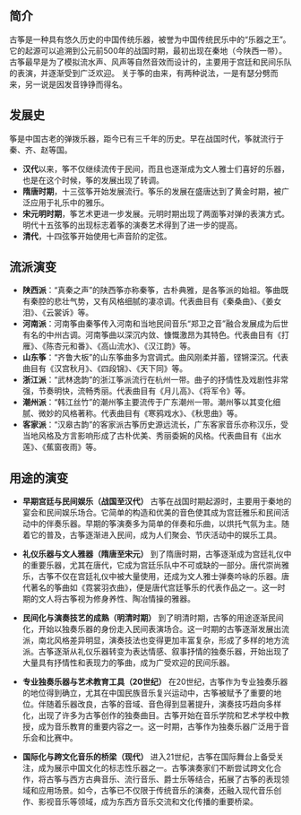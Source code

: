 ## 简介
古筝是一种具有悠久历史的中国传统乐器，被誉为中国传统民乐中的“乐器之王”。它的起源可以追溯到公元前500年的战国时期，最初出现在秦地（今陕西一带）。古筝最早是为了模拟流水声、风声等自然音效而设计的，主要用于宫廷和民间乐队的表演，并逐渐受到广泛欢迎。
关于筝的由来，有两种说法，一是有瑟分劈而来，另一说是因发音铮铮而得名。

## 发展史
筝是中国古老的弹拨乐器，距今已有三千年的历史。早在战国时代，筝就流行于秦、齐、赵等国。
- **汉代**以来，筝不仅继续流传于民间，而且也逐渐成为文人雅士们喜好的乐器，也是在这个时候，筝的发展出现了转调。
- **隋唐时期**，十三弦筝开始发展流行。筝乐的发展在盛唐达到了黄金时期，被广泛应用于礼乐中的雅乐。
- **宋元明时期**，筝艺术更进一步发展。元明时期出现了两面筝对弹的表演方式。明代十五弦筝的出现标志着筝的演奏艺术得到了进一步的提高。
- **清代**，十四弦筝开始使用七声音阶的定弦。
## 流派演变
- **陕西派**：“真秦之声”的陕西筝亦称秦筝，古朴典雅，是各筝派的始祖。筝曲既有秦腔的悲壮气势，又有风格细腻的凄凉调。代表曲目有《秦桑曲》、《姜女泪》、《云裳诉》等。
- **河南派**：河南筝由秦筝传入河南和当地民间音乐“郑卫之音”融合发展成为后世有名的中州古调。河南筝曲以深沉内敛、慷慨激昂为其特色。代表曲目有《打雁》、《陈杏元和番》、《高山流水》、《汉江韵》等。  
- **山东筝**：“齐鲁大板”的山东筝曲多为宫调式。曲风刚柔并蓄，铿锵深沉。代表曲目有《汉宫秋月》、《四段锦》、《天下同》等。
- **浙江派**：“武林逸韵”的浙江筝派流行在杭州一带。曲子的抒情性及戏剧性非常强，节奏明快，流畅秀丽。代表曲目有《月儿高》、《将军令》等。
- **潮州派**：“韩江丝竹”的潮州筝主要流传于广东潮州一带。潮州筝以其变化细腻、微妙的风格著称。代表曲目有《寒鸦戏水》、《秋思曲》等。
- **客家派**：“汉皋古韵”的客家派古筝历史源远流长，广东客家音乐亦称汉乐，受当地风格及方言影响形成了古朴优美、秀丽委婉的风格。代表曲目有《出水莲》、《蕉窗夜雨》等。
## 用途的演变
- **早期宫廷与民间娱乐（战国至汉代）**
古筝在战国时期起源时，主要用于秦地的宴会和民间娱乐场合。它简单的构造和优美的音色使其成为宫廷雅乐和民间活动中的伴奏乐器。早期的筝演奏多为简单的伴奏和乐曲，以烘托气氛为主。随着它的普及，古筝逐渐进入民间，成为人们聚会、节庆活动中的娱乐工具。
-  **礼仪乐器与文人雅器（隋唐至宋元）**
到了隋唐时期，古筝逐渐成为宫廷礼仪中的重要乐器，尤其在唐代，它成为宫廷乐队中不可或缺的一部分。唐代崇尚雅乐，古筝不仅在宫廷礼仪中被大量使用，还成为文人雅士弹奏吟咏的乐器。唐代著名的筝曲如《霓裳羽衣曲》，便是唐代宫廷筝乐的代表作品之一。这一时期的文人将古筝视为修身养性、陶冶情操的雅器。

- **民间化与演奏技艺的成熟（明清时期）**
到了明清时期，古筝的用途逐渐民间化，开始以独奏乐器的身份走入民间表演场合。这一时期的古筝逐渐发展出流派，南北风格差异明显，演奏技法也变得更加丰富复杂，形成了多样的地方流派。古筝逐渐从礼仪乐器转变为表达情感、叙事抒情的独奏乐器，开始出现了大量具有抒情性和表现力的筝曲，成为广受欢迎的民间乐器。

- **专业独奏乐器与艺术教育工具（20世纪）**
在20世纪，古筝作为专业独奏乐器的地位得到确立，尤其在中国民族音乐复兴运动中，古筝被赋予了重要的地位。伴随着乐器改良，古筝的音域、音色得到显著提升，演奏技巧趋向多样化，出现了许多为古筝创作的独奏曲目。古筝开始在音乐学院和艺术学校中教授，成为音乐教育的重要内容之一。这一时期，古筝作为独奏乐器广泛用于音乐会和比赛中。

- **国际化与跨文化音乐的桥梁（现代）**
进入21世纪，古筝在国际舞台上备受关注，成为展示中国文化的标志性乐器之一。古筝演奏家们不断尝试跨文化合作，将古筝与西方古典音乐、流行音乐、爵士乐等结合，拓展了古筝的表现领域和应用场景。如今，古筝已不仅限于传统音乐的演奏，还融入现代音乐创作、影视音乐等领域，成为东西方音乐交流和文化传播的重要桥梁。

